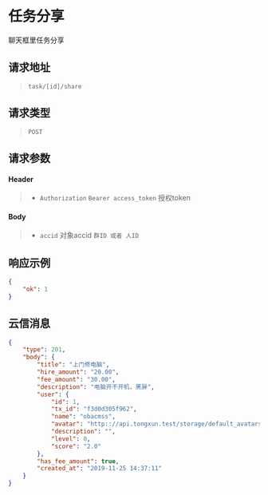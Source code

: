 # 任务分享

聊天框里任务分享

## 请求地址

> `task/[id]/share`

## 请求类型

> `POST`

## 请求参数

#### Header

> - `Authorization` `Bearer access_token` 授权token

#### Body

> - `accid` 对象accid `群ID 或者 人ID`

## 响应示例

```json
{
    "ok": 1
}
```

## 云信消息

```json
{
    "type": 201,
    "body": {
        "title": "上门修电脑",
        "hire_amount": "20.00",
        "fee_amount": "30.00",
        "description": "电脑开不开机，黑屏",
        "user": {
            "id": 1,
            "tx_id": "f3d0d305f962",
            "name": "obacmss",
            "avatar": "http:://api.tongxun.test/storage/default_avatars/pic_020.jpg",
            "description": "",
            "level": 0,
            "score": "2.0"
        },
        "has_fee_amount": true,
        "created_at": "2019-11-25 14:37:11"
    }
}
```
